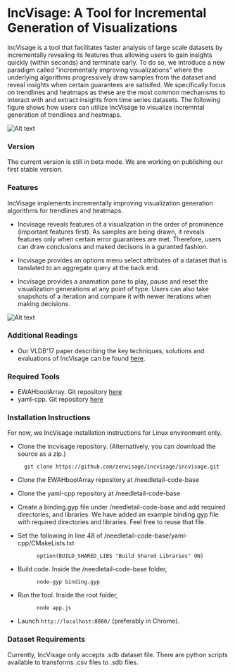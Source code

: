 # IncVisage: A Tool for Incremental Generation of Visualizations  
IncVisage is a tool that facilitates faster analysis of large scale datasets by incrementally revealing its features thus allowing users to gain insights quickly (within seconds) and terminate early. To do so, we introduce a new paradigm called "incrementally improving visualizations" where the underlying algorithms progressively draw samples from the dataset and reveal insights when certain guarantees are satisifed. We specifically focus on trendlines and heatmaps as these are the most common mechanisms to interact with and extract insights from time series datasets. The following figure shows how users can utilize IncVisage to visualize incremntal generation of trendlines and heatmaps. 

![Alt text](/iamges/inc.PNG?raw=true "Incrementally Improving Visualizations")

### Version
The current version is still in beta mode. We are working on publishing our first stable version.

### Features
IncVisage implements incrementally improving visualization generation algorithms for trendlines and heatmaps.

* Incvisage reveals features of a visualization in the order of prominence (important features first). As samples are being drawn, it reveals features only when certain error guarantees are met. Therefore, users can draw conclusions and maked decisons in a guranted fashion. 

* Incvisage provides an options menu select attributes of a dataset that is tanslated to an aggregate query at the back end.

* Incvisage provides a anamation pane to play, pause and reset the visualization generations at any point of type. Users can also take snapshots of a iteration and compare it with newer iterations when making decisions.   

![Alt text](/iamges/front.PNG?raw=true "IncVisage Front End")

### Additional Readings
* Our VLDB'17 paper describing the key techniques, solutions and evaluations of IncVisage can be found [here][incvisage-vldb].

### Required Tools
* EWAHboolArray. Git repository [here][ewah-repo]
* yaml-cpp. Git repository [here][yaml-cpp]

### Installation Instructions
For now, we IncVisage installation instructions for Linux environment only. 

* Clone the incvisage repository. (Alternatively, you can download the source as a zip.)
     
        git clone https://github.com/zenvisage/incvisage/incvisage.git
     
* Clone the EWAHboolArray repository at /needletail-code-base

* Clone the yaml-cpp repository at /needletail-code-base

* Create a binding.gyp file under /needletail-code-base and add required directories, and libraries. We have added an example binding.gyp file with required directories and libraries. Feel free to reuse that file.

* Set the following in line 48 of /needletail-code-base/yaml-cpp/CMakeLists.txt
		
			option(BUILD_SHARED_LIBS "Build Shared Libraries" ON) 

* Build code. Inside the /needletail-code-base folder,
 
            node-gyp binding.gyp
            
* Run the tool. Inside the root folder,

			node app.js

* Launch `http://localhost:8080/` (preferably in Chrome). 

### Dataset Requirements

Currently, IncVisage only accepts .sdb dataset file. There are python scripts available to transforms .csv files to .sdb files.

[//]: # (These are reference links used in the body of this note and get stripped out when the markdown processor does its job. There is no need to format nicely because it shouldn't be seen. Thanks SO - http://stackoverflow.com/questions/4823468/store-comments-in-markdown-syntax)

   [incvisage-vldb]: http://data-people.cs.illinois.edu/papers/incvisage-vldb.pdf
   [ewah-repo]: https://github.com/lemire/EWAHBoolArray
   [yaml-cpp]: https://github.com/jbeder/yaml-cpp
  
